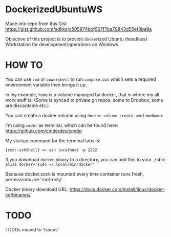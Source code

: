 # DockerizedUbuntuWS
Made into repo from this Gist https://gist.github.com/sdkks/c505874bbf667f7ba79843d55ef3ba9a

Objective of this project is to provide `docker`ized Ubuntu (headless) Workstation for development/operations on Windows

# HOW TO
You can use `cmd` or `powershell` to run `compose.bat` which sets a required environment variable then brings it up.

In my example, `home` is a volume managed by docker, that is where my all work stuff is. (Some is synced to private git repos, some to Dropbox, some are discardable etc.)

You can create a docker volume using `docker volume create <volumeName>`

I'm using `cmder` as terminal, which can be found here: https://github.com/cmderdev/cmder

My startup command for the terminal tabs is: 
```
{cmd::sshShell} => ssh localhost -p 2222
```

If you download `docker` binary to a directory, you can add this to your .zshrc
`alias docker='sudo ~/.local/bin/docker'`

Because docker.sock is mounted every time container runs fresh, permissions are 'root-only'. 

Docker binary download URL:
https://docs.docker.com/install/linux/docker-ce/binaries/

# TODO 
TODOs moved to 'Issues'

